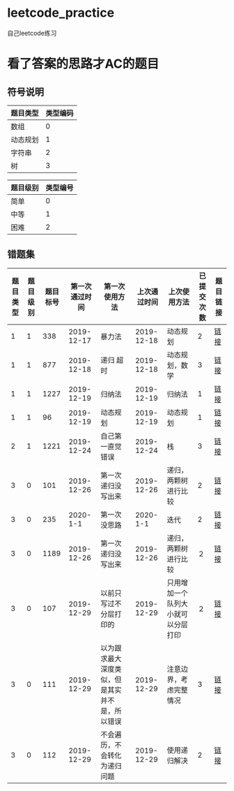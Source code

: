 # leetcode_practice

自己leetcode练习

# 看了答案的思路才AC的题目
## 符号说明
|题目类型|类型编码|
|-|-|
|数组|0|
|动态规划|1|
|字符串|2|
|树|3|

|题目级别|类型编号|
|-|-|
|简单|0|
|中等|1|
|困难|2|

## 错题集
|题目类型|题目级别|题目标号|第一次通过时间|第一次使用方法|上次通过时间|上次使用方法|已提交次数|题目链接
|-|-|-|-|-|-|-|-|-|
|1|1|338|2019-12-17|暴力法|2019-12-18|动态规划|2|[链接](https://leetcode-cn.com/problems/counting-bits/)|
|1|1|877|2019-12-18|递归 超时|2019-12-18|动态规划，数学|3|[链接](https://leetcode-cn.com/problems/stone-game/)|
|1|1|1227|2019-12-19|归纳法|2019-12-19|归纳法|1|[链接](https://leetcode-cn.com/problems/airplane-seat-assignment-probability/)|
|1|1|96|2019-12-19|动态规划|2019-12-19|动态规划|1|[链接](https://leetcode-cn.com/problems/unique-binary-search-trees/)|
|2|1|1221|2019-12-24|自己第一直觉 错误|2019-12-24|栈|3|[链接](https://leetcode-cn.com/problems/split-a-string-in-balanced-strings/)|
|3|0|101|2019-12-26|第一次递归没写出来|2019-12-26|递归，两颗树进行比较|2|[链接](https://leetcode-cn.com/problems/symmetric-tree/)|
|3|0|235|2020-1-1|第一次没思路|2020-1-1|迭代|2|[链接](https://leetcode-cn.com/problems/lowest-common-ancestor-of-a-binary-search-tree/)|
|3|0|1189|2019-12-26|第一次递归没写出来|2019-12-26|递归，两颗树进行比较|２|[链接](https://leetcode-cn.com/problems/symmetric-tree/)|
|3|0|107|2019-12-29|以前只写过不分层打印的|2019-12-29|只用增加一个队列大小就可以分层打印|２|[链接](https://leetcode-cn.com/problems/binary-tree-level-order-traversal-ii/)|
|3|0|111|2019-12-29|以为跟求最大深度类似，但是其实并不是，所以错误|2019-12-29|注意边界，考虑完整情况|3|[链接](https://leetcode-cn.com/problems/minimum-depth-of-binary-tree)|
|3|0|112|2019-12-29|不会遍历，不会转化为递归问题|2019-12-29|使用递归解决|2|[链接](https://leetcode-cn.com/problems/path-sum)|
